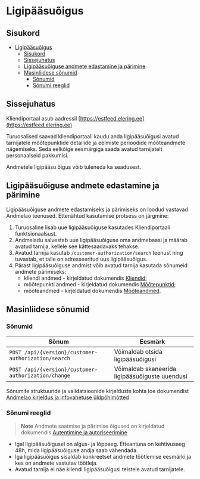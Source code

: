 # Ligipääsuõigus

## Sisukord

- [Ligipääsuõigus](#ligipääsuõigus)
  - [Sisukord](#sisukord)
  - [Sissejuhatus](#sissejuhatus)
  - [Ligipääsuõiguse andmete edastamine ja pärimine](#ligipääsuõiguse-andmete-edastamine-ja-pärimine)
  - [Masinliidese sõnumid](#masinliidese-sõnumid)
    - [Sõnumid](#sõnumid)
    - [Sõnumi reeglid](#sõnumi-reeglid)

## Sissejuhatus

Kliendiportaal asub aadressil [https://estfeed.elering.ee](https://estfeed.elering.ee)

Turuosalised saavad kliendiportaali kaudu anda ligipääsuõigusi avatud tarnijatele mõõtepunktide detailide ja eelmiste perioodide mõõteandmete nägemiseks. Seda eelkõige eesmärgiga saada avatud tarnijatelt personaalseid pakkumisi.

Andmetele ligipääsu õigus võib tuleneda ka seadusest.

## Ligipääsuõiguse andmete edastamine ja pärimine

Ligipääsuõiguse andmete edastamiseks ja pärimiseks on loodud vastavad Andmelao teenused. Ettenähtud kasutamise protsess on järgmine:

1. Turuosaline lisab uue ligipääsuõiguse kasutades Kliendiportaali funktsionaalsust.
2. Andmeladu salvestab uue ligipääsuõiguse oma andmebaasi ja määrab avatud tarnija, kellele see kättesaadavaks tehakse.
3. Avatud tarnija kasutab `/customer-authorization/search` teenust ning tuvastab, et talle on adresseeritud uus ligipääsuõigus.
4. Pärast ligipääsuõiguse andmist võib avatud tarnija kasutada sõnumeid andmete pärimiseks:
   - kliendi andmed - kirjeldatud dokumendis [Kliendid](03-kliendi-eic.md);
   - mõõtepunkti andmed - kirjeldatud dokumendis [Mõõtepunktid](04-mootepunktid.md);
   - mõõteandmed - kirjeldatud dokumendis [Mõõteandmed](07-mooteandmed.md).

## Masinliidese sõnumid

### Sõnumid

| Sõnum                                                | Eesmärk                                        |
|------------------------------------------------------|------------------------------------------------|
| `POST /api/{version}/customer-authorization/search`  | Võimaldab otsida ligipääsuõigusi               |
| `POST /api/{version}/customer-authorization/change`  | Võimaldab skaneerida ligipääsuõiguste uuendusi |

Sõnumite struktuuride ja validatsioonide kirjelduste kohta loe dokumendist [Andmelao kirjeldus ja infovahetuse üldpõhimõtted](01-avp-kirjeldus-ja-infovahetuse-yldpohimotted.md)

### Sõnumi reeglid

> **Note**
> Andmete saatmise ja pärimise õigused on kirjeldatud dokumendis [Autentimine ja autoriseerimine](02-autentimine-ja-autoriseerimine.md)

- Igal ligipääsuõigusel on algus- ja lõppaeg. Etteantuna on kehtivusaeg 48h, mida ligipääsuõiguse andja saab vähendada.
- Iga ligipääsuõigus sisaldab konkreetset andmete töötlemise eesmärki ja kes on andmete vastutav töötleja.
- Avatud tarnija ei näe kliendi ligipääsuõigusi teistele avatud tarnijatele.
